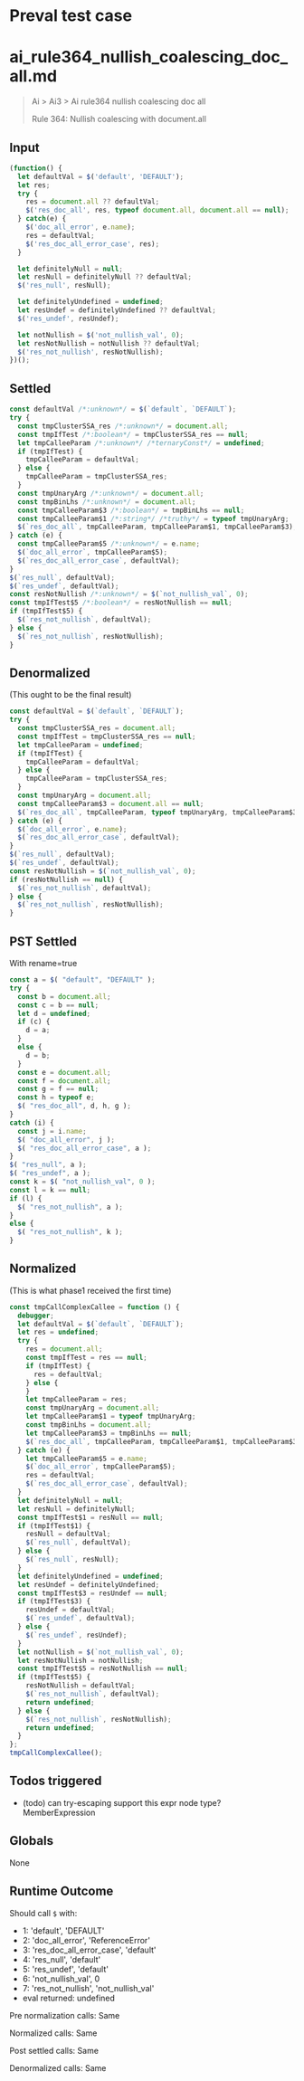 # Preval test case

# ai_rule364_nullish_coalescing_doc_all.md

> Ai > Ai3 > Ai rule364 nullish coalescing doc all
>
> Rule 364: Nullish coalescing with document.all

## Input

`````js filename=intro
(function() {
  let defaultVal = $('default', 'DEFAULT');
  let res;
  try {
    res = document.all ?? defaultVal;
    $('res_doc_all', res, typeof document.all, document.all == null);
  } catch(e) {
    $('doc_all_error', e.name);
    res = defaultVal;
    $('res_doc_all_error_case', res);
  }

  let definitelyNull = null;
  let resNull = definitelyNull ?? defaultVal;
  $('res_null', resNull);

  let definitelyUndefined = undefined;
  let resUndef = definitelyUndefined ?? defaultVal;
  $('res_undef', resUndef);

  let notNullish = $('not_nullish_val', 0);
  let resNotNullish = notNullish ?? defaultVal;
  $('res_not_nullish', resNotNullish);
})();
`````


## Settled


`````js filename=intro
const defaultVal /*:unknown*/ = $(`default`, `DEFAULT`);
try {
  const tmpClusterSSA_res /*:unknown*/ = document.all;
  const tmpIfTest /*:boolean*/ = tmpClusterSSA_res == null;
  let tmpCalleeParam /*:unknown*/ /*ternaryConst*/ = undefined;
  if (tmpIfTest) {
    tmpCalleeParam = defaultVal;
  } else {
    tmpCalleeParam = tmpClusterSSA_res;
  }
  const tmpUnaryArg /*:unknown*/ = document.all;
  const tmpBinLhs /*:unknown*/ = document.all;
  const tmpCalleeParam$3 /*:boolean*/ = tmpBinLhs == null;
  const tmpCalleeParam$1 /*:string*/ /*truthy*/ = typeof tmpUnaryArg;
  $(`res_doc_all`, tmpCalleeParam, tmpCalleeParam$1, tmpCalleeParam$3);
} catch (e) {
  const tmpCalleeParam$5 /*:unknown*/ = e.name;
  $(`doc_all_error`, tmpCalleeParam$5);
  $(`res_doc_all_error_case`, defaultVal);
}
$(`res_null`, defaultVal);
$(`res_undef`, defaultVal);
const resNotNullish /*:unknown*/ = $(`not_nullish_val`, 0);
const tmpIfTest$5 /*:boolean*/ = resNotNullish == null;
if (tmpIfTest$5) {
  $(`res_not_nullish`, defaultVal);
} else {
  $(`res_not_nullish`, resNotNullish);
}
`````


## Denormalized
(This ought to be the final result)

`````js filename=intro
const defaultVal = $(`default`, `DEFAULT`);
try {
  const tmpClusterSSA_res = document.all;
  const tmpIfTest = tmpClusterSSA_res == null;
  let tmpCalleeParam = undefined;
  if (tmpIfTest) {
    tmpCalleeParam = defaultVal;
  } else {
    tmpCalleeParam = tmpClusterSSA_res;
  }
  const tmpUnaryArg = document.all;
  const tmpCalleeParam$3 = document.all == null;
  $(`res_doc_all`, tmpCalleeParam, typeof tmpUnaryArg, tmpCalleeParam$3);
} catch (e) {
  $(`doc_all_error`, e.name);
  $(`res_doc_all_error_case`, defaultVal);
}
$(`res_null`, defaultVal);
$(`res_undef`, defaultVal);
const resNotNullish = $(`not_nullish_val`, 0);
if (resNotNullish == null) {
  $(`res_not_nullish`, defaultVal);
} else {
  $(`res_not_nullish`, resNotNullish);
}
`````


## PST Settled
With rename=true

`````js filename=intro
const a = $( "default", "DEFAULT" );
try {
  const b = document.all;
  const c = b == null;
  let d = undefined;
  if (c) {
    d = a;
  }
  else {
    d = b;
  }
  const e = document.all;
  const f = document.all;
  const g = f == null;
  const h = typeof e;
  $( "res_doc_all", d, h, g );
}
catch (i) {
  const j = i.name;
  $( "doc_all_error", j );
  $( "res_doc_all_error_case", a );
}
$( "res_null", a );
$( "res_undef", a );
const k = $( "not_nullish_val", 0 );
const l = k == null;
if (l) {
  $( "res_not_nullish", a );
}
else {
  $( "res_not_nullish", k );
}
`````


## Normalized
(This is what phase1 received the first time)

`````js filename=intro
const tmpCallComplexCallee = function () {
  debugger;
  let defaultVal = $(`default`, `DEFAULT`);
  let res = undefined;
  try {
    res = document.all;
    const tmpIfTest = res == null;
    if (tmpIfTest) {
      res = defaultVal;
    } else {
    }
    let tmpCalleeParam = res;
    const tmpUnaryArg = document.all;
    let tmpCalleeParam$1 = typeof tmpUnaryArg;
    const tmpBinLhs = document.all;
    let tmpCalleeParam$3 = tmpBinLhs == null;
    $(`res_doc_all`, tmpCalleeParam, tmpCalleeParam$1, tmpCalleeParam$3);
  } catch (e) {
    let tmpCalleeParam$5 = e.name;
    $(`doc_all_error`, tmpCalleeParam$5);
    res = defaultVal;
    $(`res_doc_all_error_case`, defaultVal);
  }
  let definitelyNull = null;
  let resNull = definitelyNull;
  const tmpIfTest$1 = resNull == null;
  if (tmpIfTest$1) {
    resNull = defaultVal;
    $(`res_null`, defaultVal);
  } else {
    $(`res_null`, resNull);
  }
  let definitelyUndefined = undefined;
  let resUndef = definitelyUndefined;
  const tmpIfTest$3 = resUndef == null;
  if (tmpIfTest$3) {
    resUndef = defaultVal;
    $(`res_undef`, defaultVal);
  } else {
    $(`res_undef`, resUndef);
  }
  let notNullish = $(`not_nullish_val`, 0);
  let resNotNullish = notNullish;
  const tmpIfTest$5 = resNotNullish == null;
  if (tmpIfTest$5) {
    resNotNullish = defaultVal;
    $(`res_not_nullish`, defaultVal);
    return undefined;
  } else {
    $(`res_not_nullish`, resNotNullish);
    return undefined;
  }
};
tmpCallComplexCallee();
`````


## Todos triggered


- (todo) can try-escaping support this expr node type? MemberExpression


## Globals


None


## Runtime Outcome


Should call `$` with:
 - 1: 'default', 'DEFAULT'
 - 2: 'doc_all_error', 'ReferenceError'
 - 3: 'res_doc_all_error_case', 'default'
 - 4: 'res_null', 'default'
 - 5: 'res_undef', 'default'
 - 6: 'not_nullish_val', 0
 - 7: 'res_not_nullish', 'not_nullish_val'
 - eval returned: undefined

Pre normalization calls: Same

Normalized calls: Same

Post settled calls: Same

Denormalized calls: Same
